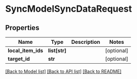 # SyncModelSyncDataRequest

## Properties
Name | Type | Description | Notes
------------ | ------------- | ------------- | -------------
**local_item_ids** | **list[str]** |  | [optional] 
**target_id** | **str** |  | [optional] 

[[Back to Model list]](../README.md#documentation-for-models) [[Back to API list]](../README.md#documentation-for-api-endpoints) [[Back to README]](../README.md)

